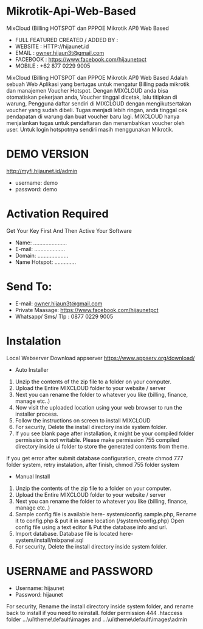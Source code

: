 # Mikrotik-Api-Web-Based
MixCloud (Billing HOTSPOT dan PPPOE Mikrotik API) Web Based

* FULL FEATURED CREATED / ADDED BY : 
* WEBSITE	: HTTP://hijaunet.id
* EMAIL		: owner.hijaun3t@gmail.com
* FACEBOOK	: https://www.facebook.com/hijaunetpct
* MOBILE	: +62 877 0229 9005

MixCloud (Billing HOTSPOT dan PPPOE Mikrotik API) Web Based
Adalah sebuah Web Aplikasi yang bertugas untuk mengatur Billing pada mikrotik dan manajemen Voucher Hotspot.
Dengan MIXCLOUD anda bisa otomatiskan pekerjaan anda, Voucher tinggal dicetak, lalu titipkan di warung, Pengguna daftar sendiri di MIXCLOUD dengan mengikutsertakan voucher yang sudah dibeli.
Tugas menjadi lebih ringan, anda tinggal cek pendapatan di warung dan buat voucher baru lagi.
MIXCLOUD hanya menjalankan tugas untuk pendaftaran dan menambahkan voucher oleh user.
Untuk login hotspotnya sendiri masih menggunakan Mikrotik.

# DEMO VERSION
http://myfi.hijaunet.id/admin
- username: demo
- password: demo

Activation Required
=========================
Get Your Key First
And Then Active Your Software
* Name: ......................
* E-mail: ....................
* Domain: ....................
* Name Hotspot: ..............

# Send To:
- E-mail: owner.hijaun3t@gmail.com
- Private Maasage: https://www.facebook.com/hijaunetpct
- Whatsapp/ Sms/ Tlp : 0877 0229 9005

Instalation
==============
Local Webserver Download appserver https://www.appserv.org/download/

- Auto Installer
1. Unzip the contents of the zip file to a folder on your computer.
2. Upload the Entire MIXCLOUD folder to your website / server
3. Next you can rename the folder to whatever you like (billing, finance, manage etc..)
4. Now visit the uploaded location using your web browser to run the installer process.
5. Follow the instructions on screen to install MIXCLOUD
6. For security, Delete the install directory inside system folder.
7. If you see blank page after installation, it might be your compiled folder permission is not writable. Please make permission 755 compiled directory inside ui folder to store the generated contents from theme.

if you get error after submit database configuration, create chmod 777 folder system, retry instalation, after finish, chmod 755 folder system

- Manual Install
1. Unzip the contents of the zip file to a folder on your computer.
2. Upload the Entire MIXCLOUD folder to your website / server
3. Next you can rename the folder to whatever you like (billing, finance, manage etc..)
4. Sample config file is available here- system/config.sample.php, Rename it to config.php & put it in same location (/system/config.php) Open config file using a text editor & Put the database info and url.
5. Import database. Database file is located here- system/install/mixpanel.sql
6. For security, Delete the install directory inside system folder.

# USERNAME and PASSWORD
- Username: hijaunet
- Password: hijaunet

For security, Rename the install directory inside system folder, and rename back to install if you need to reinstall.
folder permission 444 .htaccess folder ...\ui\theme\default\images and ...\ui\theme\default\images\admin
